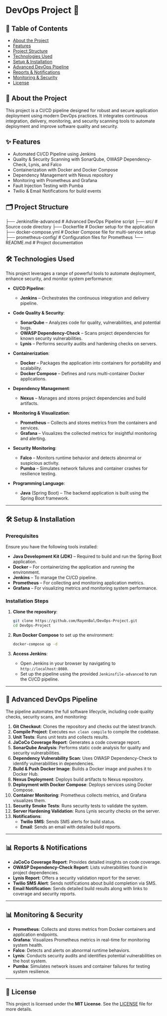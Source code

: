 # DevOps Project 🚀

## 📑 Table of Contents
- [About the Project](#about-the-project)
- [Features](#features)
- [Project Structure](#project-structure)
- [Technologies Used](#technologies-used)
- [Setup & Installation](#setup--installation)
- [Advanced DevOps Pipeline](#advanced-devops-pipeline)
- [Reports & Notifications](#reports--notifications)
- [Monitoring & Security](#monitoring--security)
- [License](#license)

## 📝 About the Project
This project is a CI/CD pipeline designed for robust and secure application deployment using modern DevOps practices. It integrates continuous integration, delivery, monitoring, and security scanning tools to automate deployment and improve software quality and security.

## ✨ Features
- Automated CI/CD Pipeline using Jenkins
- Quality & Security Scanning with SonarQube, OWASP Dependency-Check, Lynis, and Falco
- Containerization with Docker and Docker Compose
- Dependency Management with Nexus repository
- Monitoring with Prometheus and Grafana
- Fault Injection Testing with Pumba
- Twilio & Email Notifications for build events

## 🗂 Project Structure
├── Jenkinsfile-advanced      # Advanced DevOps Pipeline script
├── src/                      # Source code directory
├── Dockerfile                # Docker setup for the application
├── docker-compose.yml        # Docker Compose file for multi-service setup
├── prometheus-config/        # Configuration files for Prometheus
└── README.md                 # Project documentation

## 🛠 Technologies Used

This project leverages a range of powerful tools to automate deployment, enhance security, and monitor system performance:

- **CI/CD Pipeline**:  
  - **Jenkins** – Orchestrates the continuous integration and delivery pipeline.

- **Code Quality & Security**:  
  - **SonarQube** – Analyzes code for quality, vulnerabilities, and potential bugs.  
  - **OWASP Dependency-Check** – Scans project dependencies for known security vulnerabilities.  
  - **Lynis** – Performs security audits and hardening checks on servers.  

- **Containerization**:  
  - **Docker** – Packages the application into containers for portability and scalability.  
  - **Docker Compose** – Defines and runs multi-container Docker applications.

- **Dependency Management**:  
  - **Nexus** – Manages and stores project dependencies and build artifacts.

- **Monitoring & Visualization**:  
  - **Prometheus** – Collects and stores metrics from the containers and services.  
  - **Grafana** – Visualizes the collected metrics for insightful monitoring and alerting.

- **Security Monitoring**:  
  - **Falco** – Monitors runtime behavior and detects abnormal or suspicious activity.  
  - **Pumba** – Simulates network failures and container crashes for resilience testing.

- **Programming Language**:  
  - **Java** (Spring Boot) – The backend application is built using the Spring Boot framework.

---

## 🛠 Setup & Installation

### Prerequisites
Ensure you have the following tools installed:

- **Java Development Kit (JDK)** – Required to build and run the Spring Boot application.
- **Docker** – For containerizing the application and running the environment.
- **Jenkins** – To manage the CI/CD pipeline.
- **Prometheus** – For collecting and monitoring application metrics.
- **Grafana** – For visualizing metrics and monitoring system performance.

### Installation Steps

1. **Clone the repository**:
    ```bash
    git clone https://github.com/RayenBal/DevOps-Project.git
    cd DevOps-Project
    ```

2. **Run Docker Compose** to set up the environment:
    ```bash
    docker-compose up -d
    ```

3. **Access Jenkins**:
    - Open Jenkins in your browser by navigating to `http://localhost:8080`.
    - Set up the pipeline using the provided `Jenkinsfile-advanced` to run the CI/CD pipeline.

---

## 🔄 Advanced DevOps Pipeline

The pipeline automates the full software lifecycle, including code quality checks, security scans, and monitoring:

1. **Git Checkout**: Clones the repository and checks out the latest branch.
2. **Compile Project**: Executes `mvn clean compile` to compile the codebase.
3. **Unit Tests**: Runs unit tests and collects results.
4. **JaCoCo Coverage Report**: Generates a code coverage report.
5. **SonarQube Analysis**: Performs static code analysis for quality and security vulnerabilities.
6. **Dependency Vulnerability Scan**: Uses OWASP Dependency-Check to identify vulnerabilities in dependencies.
7. **Build & Push Docker Image**: Builds a Docker image and pushes it to Docker Hub.
8. **Nexus Deployment**: Deploys build artifacts to Nexus repository.
9. **Deployment with Docker Compose**: Deploys services using Docker Compose.
10. **Container Monitoring**: Prometheus collects metrics, and Grafana visualizes them.
11. **Security Smoke Tests**: Runs security tests to validate the system.
12. **Server Hardening Validation**: Runs Lynis security checks on the server.
13. **Notifications**: 
    - **Twilio SMS**: Sends SMS alerts for build status.
    - **Email**: Sends an email with detailed build reports.

---

## 📊 Reports & Notifications
- **JaCoCo Coverage Report**: Provides detailed insights on code coverage.
- **OWASP Dependency-Check Report**: Lists vulnerabilities found in project dependencies.
- **Lynis Report**: Offers a security validation report for the server.
- **Twilio SMS Alert**: Sends notifications about build completion via SMS.
- **Email Notification**: Sends detailed build results along with links to coverage and security reports.

---

## 📊 Monitoring & Security
- **Prometheus**: Collects and stores metrics from Docker containers and application endpoints.
- **Grafana**: Visualizes Prometheus metrics in real-time for monitoring system health.
- **Falco**: Detects and alerts on abnormal runtime behaviors.
- **Lynis**: Conducts security audits and identifies potential vulnerabilities on the host system.
- **Pumba**: Simulates network issues and container failures for testing system resilience.

---

## 📜 License
This project is licensed under the **MIT License**. See the [LICENSE](LICENSE) file for more details.

